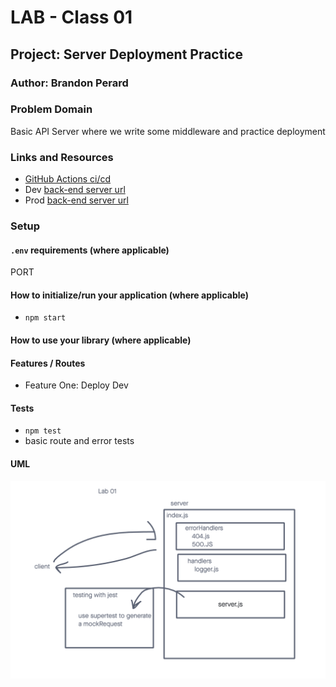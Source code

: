 # LAB - Class 01

## Project: Server Deployment Practice

### Author: Brandon Perard

### Problem Domain  

Basic API Server where we write some middleware and practice deployment

### Links and Resources

- [GitHub Actions ci/cd](https://github.com/bperard/server-deployment-practice/actions)
- Dev [back-end server url](https://d51-practice.onrender.com)
- Prod [back-end server url](https://server-deployment-practice-prod-ai5l.onrender.com)

### Setup

#### `.env` requirements (where applicable)

PORT

#### How to initialize/run your application (where applicable)

- `npm start`

#### How to use your library (where applicable)

#### Features / Routes

- Feature One: Deploy Dev

#### Tests

- `npm test`
- basic route and error tests

#### UML

![Lab-01 UML](assets/lab-01-uml.png)
